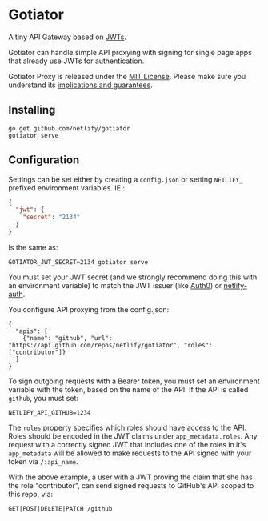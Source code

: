 # Gotiator

A tiny API Gateway based on [JWTs](https://jwt.io/).

Gotiator can handle simple API proxying with signing for single page apps that already use JWTs for authentication.

Gotiator Proxy is released under the [MIT License](LICENSE).
Please make sure you understand its [implications and guarantees](https://writing.kemitchell.com/2016/09/21/MIT-License-Line-by-Line.html).

## Installing

```
go get github.com/netlify/gotiator
gotiator serve
```

## Configuration

Settings can be set either by creating a `config.json` or setting `NETLIFY_` prefixed environment
variables. IE.:

```json
{
  "jwt": {
    "secret": "2134"
  }
}
```

Is the same as:

```
GOTIATOR_JWT_SECRET=2134 gotiator serve
```

You must set your JWT secret (and we strongly recommend doing this with an environment variable)
to match the JWT issuer (like [Auth0](https://auth0.com)) or [netlify-auth](https://github.com/netlify/netlify-auth).

You configure API proxying from the config.json:

```
{
  "apis": [
    {"name": "github", "url": "https://api.github.com/repos/netlify/gotiator", "roles": ["contributor"]}
  ]
}
```

To sign outgoing requests with a Bearer token, you must set an environment variable with the token,
based on the name of the API. If the API is called `github`, you must set:

```
NETLIFY_API_GITHUB=1234
```

The `roles` property specifies which roles should have access to the API. Roles should be encoded in the
JWT claims under `app_metadata.roles`. Any request with a correctly signed JWT that includes one of the
roles in it's `app_metadata` will be allowed to make requests to the API signed with your token via
`/:api_name`.

With the above example, a user with a JWT proving the claim that she has the role "contributor", can
send signed requests to GitHub's API scoped to this repo, via:

```
GET|POST|DELETE|PATCH /github
```
